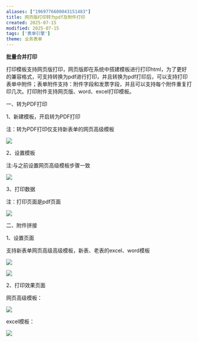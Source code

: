 ```yaml
---
aliases: ["1969776600043151483"]
title: 网页版打印转为pdf及附件打印
created: 2025-07-15
modified: 2025-07-15
tags: ['表单引擎']
theme: 业务表单
---
```


**批量合并打印**

打印模板支持网页版打印，网页版即在系统中搭建模板进行打印html，为了更好的兼容格式，可支持转换为pdf进行打印，并且转换为pdf打印后，可以支持打印表单中附件；表单附件支持：附件字段和发票字段，并且可以支持每个附件重复打印几次。打印附件支持网页版、word、excel打印模板。

一、转为PDF打印

1、新建模板，开启转为PDF打印

注：转为PDF打印仅支持新表单的网页高级模板

![](bbbda0d2592df36bb5f00daa0c742c4b.jpg)

2、设置模板

注:与之前设置网页高级模板步骤一致

![](8bcaf5d18e8548661a482a9893b294ae.jpg)

3、打印数据

注：打印页面是pdf页面

![](e1a2a07dfe72b1f0605463ba4a5cbc8f.jpg)

二、附件拼接

1、设置页面

支持新表单网页高级高级模板，新表、老表的excel、word模板

![](91dd74222803d8bbf563e34124b56683.jpg)

![](b8cc088c3b1b58bd8dfa6d027b714610.jpg)

2、打印效果页面

网页高级模板：

![](2b3003d26cb7df4502b1821b17163f15.jpg)

excel模板：

![](5c6b57fc30ffae8b53abefb2991e3d0a.jpg)